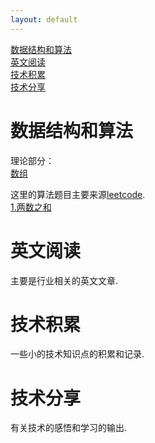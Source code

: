```yaml
---
layout: default
---
```



[数据结构和算法](#数据结构和算法)  
[英文阅读](#英文阅读)  
[技术积累](#技术积累)  
[技术分享](#技术分享)  



# 数据结构和算法
理论部分：  
[数组](./data/array.html)

这里的算法题目主要来源<a href='https://leetcode-cn.com'>leetcode</a>.  
[1.两数之和](./arts/algorithm.2019.11.27.html)

# 英文阅读
主要是行业相关的英文文章.



# 技术积累
一些小的技术知识点的积累和记录.



# 技术分享
有关技术的感悟和学习的输出.


